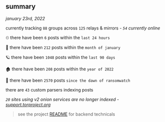 
## summary
_january 23rd, 2022_

currently tracking `88` groups across `125` relays & mirrors - _`54` currently online_

⏲ there have been `6` posts within the `last 24 hours`

🦈 there have been `212` posts within the `month of january`

🪐 there have been `1048` posts within the `last 90 days`

🏚 there have been `208` posts within the `year of 2022`

🦕 there have been `2570` posts `since the dawn of ransomwatch`

there are `43` custom parsers indexing posts

_`20` sites using v2 onion services are no longer indexed - [support.torproject.org](https://support.torproject.org/onionservices/v2-deprecation/)_

> see the project [README](https://github.com/thetanz/ransomwatch#ransomwatch--) for backend technicals
